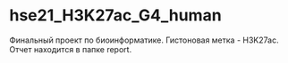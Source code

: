 # hse21_H3K27ac_G4_human
Финальный проект по биоинформатике. Гистоновая метка - H3K27ac. 
Отчет находится в папке report.
